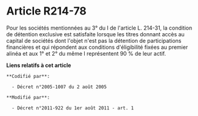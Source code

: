 # Article R214-78

Pour les sociétés mentionnées au 3° du I de l'article L. 214-31, la condition de détention exclusive est satisfaite lorsque
les titres donnant accès au capital de sociétés dont l'objet n'est pas la détention de participations financières et qui
répondent aux conditions d'éligibilité fixées au premier alinéa et aux 1° et 2° du même I représentent 90 % de leur actif.

**Liens relatifs à cet article**

	**Codifié par**:

	  - Décret n°2005-1007 du 2 août 2005

	**Modifié par**:

	  - Décret n°2011-922 du 1er août 2011 - art. 1
